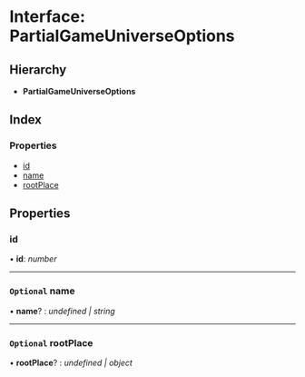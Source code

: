 
# Interface: PartialGameUniverseOptions

## Hierarchy

* **PartialGameUniverseOptions**

## Index

### Properties

* [id](_structures_game_.partialgameuniverseoptions.md#id)
* [name](_structures_game_.partialgameuniverseoptions.md#optional-name)
* [rootPlace](_structures_game_.partialgameuniverseoptions.md#optional-rootplace)

## Properties

### <a id="id" name="id"></a>  id

• **id**: *number*

___

### <a id="optional-name" name="optional-name"></a> `Optional` name

• **name**? : *undefined | string*

___

### <a id="optional-rootplace" name="optional-rootplace"></a> `Optional` rootPlace

• **rootPlace**? : *undefined | object*
